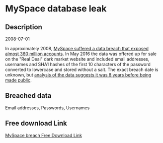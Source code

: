 # MySpace database leak

## Description

2008-07-01

In approximately 2008, <a href="http://motherboard.vice.com/read/427-million-myspace-passwords-emails-data-breach" target="_blank" rel="noopener">MySpace suffered a data breach that exposed almost 360 million accounts</a>. In May 2016 the data was offered up for sale on the &quot;Real Deal&quot; dark market website and included email addresses, usernames and SHA1 hashes of the first 10 characters of the password converted to lowercase and stored without a salt. The exact breach date is unknown, but <a href="https://www.troyhunt.com/dating-the-ginormous-myspace-breach" target="_blank" rel="noopener">analysis of the data suggests it was 8 years before being made public</a>.

## Breached data

Email addresses, Passwords, Usernames

## Free download Link

[MySpace breach Free Download Link](https://link-to.net/1229997/43.74955231449984/dynamic/?r=aHR0cHM6Ly93d3cubWVkaWFmaXJlLmNvbS92aWV3L3lWbm12NjdBazZPOFI3UC9teXNwYWNlLmNvbS9maWxl)